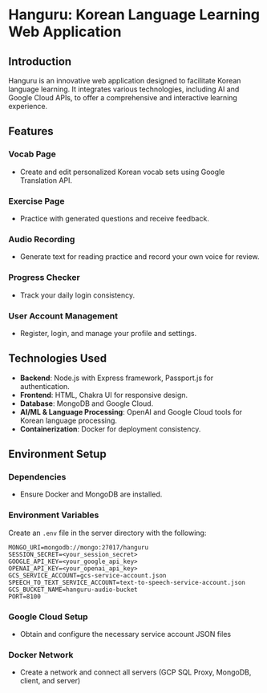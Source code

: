 # Hanguru: Korean Language Learning Web Application

## Introduction
Hanguru is an innovative web application designed to facilitate Korean language learning. It integrates various technologies, including AI and Google Cloud APIs, to offer a comprehensive and interactive learning experience.

## Features

### Vocab Page
- Create and edit personalized Korean vocab sets using Google Translation API.

### Exercise Page
- Practice with generated questions and receive feedback.

### Audio Recording
- Generate text for reading practice and record your own voice for review.

### Progress Checker
- Track your daily login consistency.

### User Account Management
- Register, login, and manage your profile and settings.

## Technologies Used

- **Backend**: Node.js with Express framework, Passport.js for authentication.
- **Frontend**: HTML, Chakra UI for responsive design.
- **Database**: MongoDB and Google Cloud.
- **AI/ML & Language Processing**: OpenAI and Google Cloud tools for Korean language processing.
- **Containerization**: Docker for deployment consistency.

## Environment Setup

### Dependencies
- Ensure Docker and MongoDB are installed.

### Environment Variables
Create an `.env` file in the server directory with the following:
```env
MONGO_URI=mongodb://mongo:27017/hanguru
SESSION_SECRET=<your_session_secret>
GOOGLE_API_KEY=<your_google_api_key>
OPENAI_API_KEY=<your_openai_api_key>
GCS_SERVICE_ACCOUNT=gcs-service-account.json
SPEECH_TO_TEXT_SERVICE_ACCOUNT=text-to-speech-service-account.json
GCS_BUCKET_NAME=hanguru-audio-bucket
PORT=8100
```

### Google Cloud Setup
- Obtain and configure the necessary service account JSON files

### Docker Network
- Create a network and connect all servers (GCP SQL Proxy, MongoDB, client, and server)
